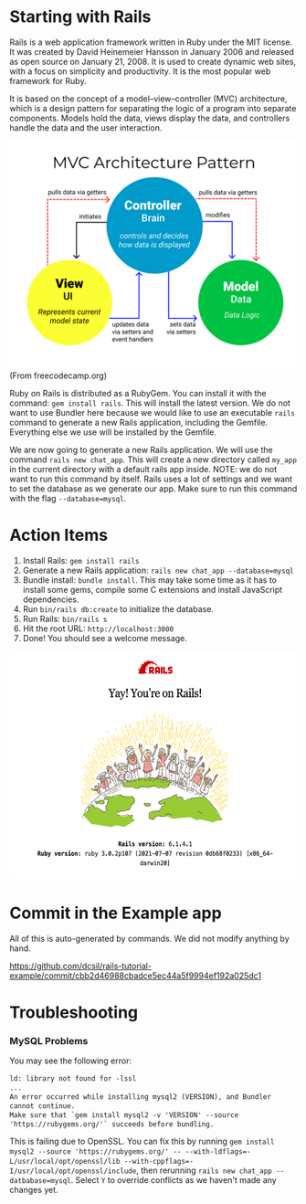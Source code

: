 # Starting with Rails

Rails is a web application framework written in Ruby under the MIT license. It was created by David Heinemeier Hansson in January 2006 and released as open source on January 21, 2008. It is used to create dynamic web sites, with a focus on simplicity and productivity. It is the most popular web framework for Ruby.

It is based on the concept of a model–view–controller (MVC) architecture, which is a design pattern for separating the logic of a program into separate components. Models hold the data, views display the data, and controllers handle the data and the user interaction.

<img alt="MVC Architecture Diagram" src="../images/1_mvc.png" height="400"><br>
(From freecodecamp.org)

Ruby on Rails is distributed as a RubyGem. You can install it with the command: `gem install rails`. This will install the latest version. We do not want to use Bundler here because we would like to use an executable `rails` command to generate a new Rails application, including the Gemfile. Everything else we use will be installed by the Gemfile.

We are now going to generate a new Rails application. We will use the command `rails new chat_app`. This will create a new directory called `my_app` in the current directory with a default rails app inside. NOTE: we do not want to run this command by itself. Rails uses a lot of settings and we want to set the database as we generate our app. Make sure to run this command with the flag `--database=mysql`.

# Action Items

1. Install Rails: `gem install rails`
1. Generate a new Rails application:
   `rails new chat_app --database=mysql`
1. Bundle install: `bundle install`. This may take some time as it has to install some gems, compile some C extensions and install JavaScript dependencies.
1. Run `bin/rails db:create` to initialize the database.
1. Run Rails: `bin/rails s`
1. Hit the root URL: `http://localhost:3000`
1. Done! You should see a welcome message.

<img alt="Rails Welcome Message" src="../images/1_yay_rails.png" height="400">

# Commit in the Example app

All of this is auto-generated by commands. We did not modify anything by hand.

https://github.com/dcsil/rails-tutorial-example/commit/cbb2d46988cbadce5ec44a5f9994ef192a025dc1

# Troubleshooting

### MySQL Problems

You may see the following error:

```
ld: library not found for -lssl
...
An error occurred while installing mysql2 (VERSION), and Bundler cannot continue.
Make sure that `gem install mysql2 -v 'VERSION' --source 'https://rubygems.org/'` succeeds before bundling.
```

This is failing due to OpenSSL. You can fix this by running `gem install mysql2 --source 'https://rubygems.org/' -- --with-ldflags=-L/usr/local/opt/openssl/lib --with-cppflags=-I/usr/local/opt/openssl/include`, then rerunning `rails new chat_app --datbabase=mysql`. Select `Y` to override conflicts as we haven't made any changes yet.
